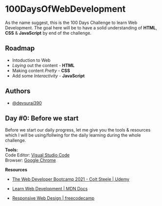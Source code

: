 
# 100DaysOfWebDevelopment

As the name suggest, this is the 100 Days Challenge to learn Web Development. 
The goal here will be to have a solid understanding of  **HTML**, **CSS** &
**JavaScript** by end of the challenge.



## Roadmap

- Intoduction to Web
- *Laying* out the content - **HTML**
- Making content *Pretty* - **CSS**
- Add some *Interactivity* - **JavaScript**
 
 
  
## Authors

- [@devsuraj390](https://www.github.com/devsuraj390)




## Day #0: Before we start
Before we start our daily progress, let me give you the tools & resources which 
I will be using/follwing for the daily learning during the whole challenge.

**Tools:**\
Code Editor: [Visual Studio Code](https://code.visualstudio.com/)\
Browser: [Google Chrome](https://www.google.com/intl/en_in/chrome/) 

**Resources**
- [The Web Developer Bootcamp 2021 - Colt Steele | Udemy](https://www.udemy.com/course/the-web-developer-bootcamp/)

- [Learn Web Development | MDN Docs](https://developer.mozilla.org/en-US/docs/Learn)

- [Responsive Web Design | freecodecamp](https://www.freecodecamp.org/learn/responsive-web-design/)

